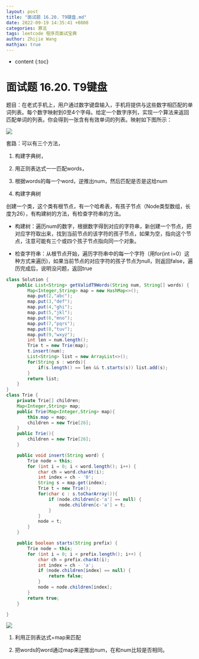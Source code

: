 ```yaml
---
layout: post
title: "面试题 16.20. T9键盘.md"
date: 2022-09-19 14:35:41 +0800
categories: 算法
tags: leetcode 程序员面试宝典
author: Zhijie Wang
mathjax: true
---
```



* content
{:toc}














# 面试题 16.20. T9键盘

题目：在老式手机上，用户通过数字键盘输入，手机将提供与这些数字相匹配的单词列表。每个数字映射到0至4个字母。给定一个数字序列，实现一个算法来返回匹配单词的列表。你会得到一张含有有效单词的列表。映射如下图所示：



![](D:/下载/youdaonote-pull-master/youdaonote-pull-master/youdaonote/youdaonote-images/WEBRESOURCE235b14b82878592c5b64a383243d2172.png)



套路：可以有三个方法，

1. 构建字典树，

2. 用正则表达式一一匹配words，

3. 根据words的每一个word，逆推出num，然后匹配是否是这给num



1. 构建字典树

创建一个类，这个类有根节点，有一个哈希表，有孩子节点（Node类型数组，长度为26），有构建树的方法，有检查字符串的方法。

- 构建树：遍历num的数字，根据数字得到对应的字符串，新创建一个节点，把对应字符取出来，找到当前节点的该字符的孩子节点，如果为空，指向这个节点，注意可能有三个或四个孩子节点指向同一个对象。

- 检查字符串：从根节点开始，遍历字符串中的每一个字符（用for(int i=0）这种方式来遍历)，如果当前节点的对应字符的孩子节点为null，则返回false，遍历完成后，说明没问题，返回true

```java
class Solution {
    public List<String> getValidT9Words(String num, String[] words) {
        Map<Integer,String> map = new HashMap<>();
        map.put(2,"abc");
        map.put(3,"def");
        map.put(4,"ghi");
        map.put(5,"jkl");
        map.put(6,"mno");
        map.put(7,"pqrs");
        map.put(8,"tuv");
        map.put(9,"wxyz");
        int len = num.length();
        Trie t = new Trie(map);
        t.insert(num);
        List<String> list = new ArrayList<>();
        for(String s : words){
            if(s.length() == len && t.starts(s)) list.add(s);
        }
        return list;
    }
}
class Trie {
    private Trie[] children;
    Map<Integer,String> map;
    public Trie(Map<Integer,String> map){
        this.map = map;
        children = new Trie[26];
    }
    public Trie(){
        children = new Trie[26];
    }

    public void insert(String word) {
        Trie node = this;
        for (int i = 0; i < word.length(); i++) {
            char ch = word.charAt(i);
            int index = ch - '0';
            String s = map.get(index);
            Trie t = new Trie();
            for(char c : s.toCharArray()){
                if (node.children[c-'a'] == null) {
                    node.children[c-'a'] = t;
                }
            }
            node = t;
        }
    }

    public boolean starts(String prefix) {
        Trie node = this;
        for (int i = 0; i < prefix.length(); i++) {
            char ch = prefix.charAt(i);
            int index = ch - 'a';
            if (node.children[index] == null) {
                return false;
            }
            node = node.children[index];
        }
        return true;
    }

}
```



![](D:/下载/youdaonote-pull-master/youdaonote-pull-master/youdaonote/youdaonote-images/WEBRESOURCE6643e446bacdd84a08c874b06f4d5709.jpeg)



1. 利用正则表达式+map来匹配

1. 把words的word通过map来逆推出num，在和num比较是否相同。